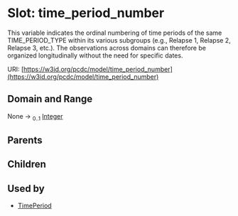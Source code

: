 
# Slot: time_period_number


This variable indicates the ordinal numbering of time periods of the same TIME_PERIOD_TYPE within its various subgroups (e.g., Relapse 1, Relapse 2, Relapse 3, etc.). The observations across domains can therefore be organized longitudinally without the need for specific dates.

URI: [https://w3id.org/pcdc/model/time_period_number](https://w3id.org/pcdc/model/time_period_number)


## Domain and Range

None &#8594;  <sub>0..1</sub> [Integer](types/Integer.md)

## Parents


## Children


## Used by

 * [TimePeriod](TimePeriod.md)
